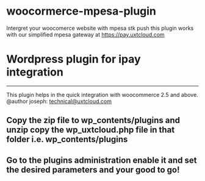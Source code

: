# woocormerce-mpesa-plugin
Intergret your woocomerce website with mpesa stk push
this plugin works with our simplified mpesa gateway at https://pay.uxtcloud.com 
# Wordpress plugin for ipay integration
------------------------------------------
This plugin helps in the quick integration with woocommerce 2.5 and above.
@author joseph: technical@uxtcloud.com

Copy the zip file to wp_contents/plugins and unzip
copy the wp_uxtcloud.php file in that folder
i.e. wp_contents/plugins
-----------------------------------------------
Go to the plugins administration enable it and set the desired parameters and your good to go!
-------------------------------------------------------


